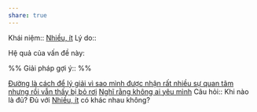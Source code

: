 ```yaml
---
share: true
---
```

Khái niệm:: [Nhiều, ít](../../T%E1%BB%AB%20%C4%91i%E1%BB%83n/Trung%20t%C3%ADnh/Nhi%E1%BB%81u,%20%C3%ADt.md)
Lý do:: 

Hệ quả của vấn đề này:


%%
Giải pháp gợi ý:: 
%%



[Đường là cách để lý giải vì sao mình được nhận rất nhiều sự quan tâm nhưng rồi vẫn thấy bị bỏ rơi](../%C4%90%C6%B0%E1%BB%9Dng,%20n%C4%83ng%20l%C6%B0%E1%BB%A3ng/%C4%90%C6%B0%E1%BB%9Dng%20l%C3%A0%20c%C3%A1ch%20%C4%91%E1%BB%83%20l%C3%BD%20gi%E1%BA%A3i%20v%C3%AC%20sao%20m%C3%ACnh%20%C4%91%C6%B0%E1%BB%A3c%20nh%E1%BA%ADn%20r%E1%BA%A5t%20nhi%E1%BB%81u%20s%E1%BB%B1%20quan%20t%C3%A2m%20nh%C6%B0ng%20r%E1%BB%93i%20v%E1%BA%ABn%20th%E1%BA%A5y%20b%E1%BB%8B%20b%E1%BB%8F%20r%C6%A1i.md)
[Nghĩ rằng không ai yêu mình](../../Quan%20%C4%91i%E1%BB%83m,%20th%C3%A1i%20%C4%91%E1%BB%99,%20nguy%C3%AAn%20t%E1%BA%AFc%20s%E1%BB%91ng,%20%C4%91i%E1%BB%81u%20m%C3%ACnh%20th%E1%BA%A5y%20ho%E1%BA%B7c%20c%E1%BA%A3m%20nh%E1%BA%ADn/Y%C3%AAu,%20t%E1%BB%B1%20do/Ngh%C4%A9%20r%E1%BA%B1ng%20kh%C3%B4ng%20ai%20y%C3%AAu%20m%C3%ACnh.md)
Câu hỏi:: Khi nào là đủ? Đủ với [Nhiều, ít](../../T%E1%BB%AB%20%C4%91i%E1%BB%83n/Trung%20t%C3%ADnh/Nhi%E1%BB%81u,%20%C3%ADt.md) có khác nhau không?
